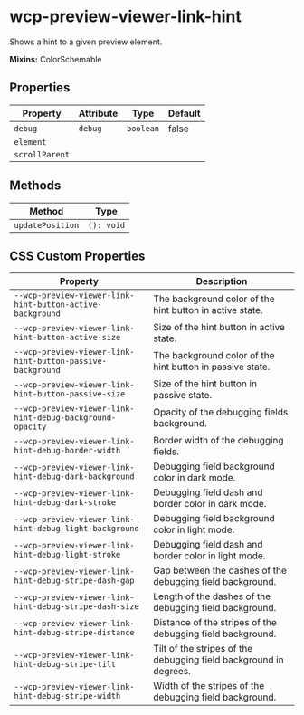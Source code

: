 # wcp-preview-viewer-link-hint

Shows a hint to a given preview element.

**Mixins:** ColorSchemable

## Properties

| Property       | Attribute | Type      | Default |
|----------------|-----------|-----------|---------|
| `debug`        | `debug`   | `boolean` | false   |
| `element`      |           |           |         |
| `scrollParent` |           |           |         |

## Methods

| Method           | Type       |
|------------------|------------|
| `updatePosition` | `(): void` |

## CSS Custom Properties

| Property                                         | Description                                      |
|--------------------------------------------------|--------------------------------------------------|
| `--wcp-preview-viewer-link-hint-button-active-background` | The background color of the hint button in active state. |
| `--wcp-preview-viewer-link-hint-button-active-size` | Size of the hint button in active state.         |
| `--wcp-preview-viewer-link-hint-button-passive-background` | The background color of the hint button in passive state. |
| `--wcp-preview-viewer-link-hint-button-passive-size` | Size of the hint button in passive state.        |
| `--wcp-preview-viewer-link-hint-debug-background-opacity` | Opacity of the debugging fields background.      |
| `--wcp-preview-viewer-link-hint-debug-border-width` | Border width of the debugging fields.            |
| `--wcp-preview-viewer-link-hint-debug-dark-background` | Debugging field background color in dark mode.   |
| `--wcp-preview-viewer-link-hint-debug-dark-stroke` | Debugging field dash and border color in dark mode. |
| `--wcp-preview-viewer-link-hint-debug-light-background` | Debugging field background color in light mode.  |
| `--wcp-preview-viewer-link-hint-debug-light-stroke` | Debugging field dash and border color in light mode. |
| `--wcp-preview-viewer-link-hint-debug-stripe-dash-gap` | Gap between the dashes of the debugging field background. |
| `--wcp-preview-viewer-link-hint-debug-stripe-dash-size` | Length of the dashes of the debugging field background. |
| `--wcp-preview-viewer-link-hint-debug-stripe-distance` | Distance of the stripes of the debugging field background. |
| `--wcp-preview-viewer-link-hint-debug-stripe-tilt` | Tilt of the stripes of the debugging field background in degrees. |
| `--wcp-preview-viewer-link-hint-debug-stripe-width` | Width of the stripes of the debugging field background. |
